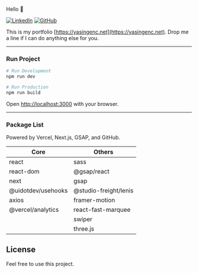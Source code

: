 Hello 👋 


[![LinkedIn](https://img.shields.io/badge/LinkedIn-0A66C2?style=for-the-badge&logo=linkedin&logoColor=white)](https://linkedin.com/in/yukta-shree)
[![GitHub](https://img.shields.io/badge/GitHub-181717?style=for-the-badge&logo=github&logoColor=white)](https://github.com/Yukta233)

This is my portfolio [https://yasingenc.net](https://yasingenc.net). Drop me a line if I can do anything else for you.

---

### Run Project

```bash
# Run Development
npm run dev

# Run Production
npm run build
```

Open [http://localhost:3000](http://localhost:3000) with your browser.

---

### Package List

Powered by Vercel, Next.js, GSAP, and GitHub.

| Core               | Others                |
|--------------------|-----------------------|
| react              | sass                  |
| react-dom          | @gsap/react           |
| next               | gsap                  |
| @uidotdev/usehooks | @studio-freight/lenis |
| axios              | framer-motion         |
| @vercel/analytics  | react-fast-marquee    |
|                    | swiper                |
|                    | three.js              |


## License
Feel free to use this project.
